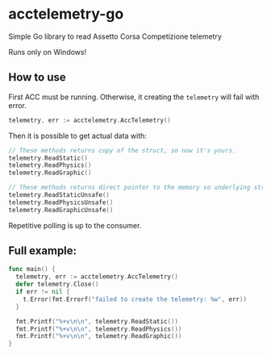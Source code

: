 # acctelemetry-go
Simple Go library to read Assetto Corsa Competizione telemetry

Runs only on Windows!

## How to use

First ACC must be running. Otherwise, it creating the `telemetry` will fail with error.
```go 
telemetry, err := acctelemetry.AccTelemetry()
```

Then it is possible to get actual data with:
```go
// These methods returns copy of the struct, so now it's yours.
telemetry.ReadStatic()
telemetry.ReadPhysics()
telemetry.ReadGraphic()

// These methods returns direct pointer to the memory so underlying struct will change over time, use with caution.
telemetry.ReadStaticUnsafe()
telemetry.ReadPhysicsUnsafe()
telemetry.ReadGraphicUnsafe()
```


Repetitive polling is up to the consumer.

## Full example:
```go
func main() {
  telemetry, err := acctelemetry.AccTelemetry()
  defer telemetry.Close()
  if err != nil {
    t.Error(fmt.Errorf("failed to create the telemetry: %w", err))
  }

  fmt.Printf("%+v\n\n", telemetry.ReadStatic())
  fmt.Printf("%+v\n\n", telemetry.ReadPhysics())
  fmt.Printf("%+v\n\n", telemetry.ReadGraphic())
}
```
